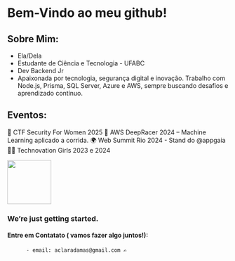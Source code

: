 # Bem-Vindo ao meu github! 

## Sobre Mim: 
-  Ela/Dela
-  Estudante de Ciência e Tecnologia - UFABC
-  Dev Backend Jr
-  Apaixonada por tecnologia, segurança digital e inovação. Trabalho com Node.js, Prisma, SQL Server, Azure e AWS, sempre buscando desafios e aprendizado contínuo.


## Eventos: 

🔐 CTF Security For Women 2025
🚗 AWS DeepRacer 2024 – Machine Learning aplicado a corrida.
🌍 Web Summit Rio 2024 - Stand do @appgaia
👩‍💻 Technovation Girls 2023 e 2024


  <img src="https://media.giphy.com/media/3oKIPnAiaMCws8nOsE/giphy.gif"  width="100px" height="100px"/>

### We’re just getting started.

#### Entre em Contatato ( vamos fazer algo juntos!):
          - email: aclaradamas@gmail.com ✍️
